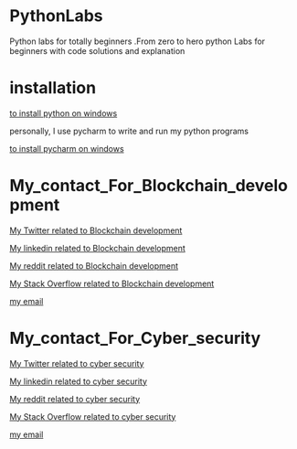 # PythonLabs

Python labs for totally beginners .From zero to hero python Labs for beginners with code solutions and explanation

# installation

[to install python on windows ](https://www.geeksforgeeks.org/how-to-install-python-on-windows/)

personally, I use pycharm to write and run my python programs 

[to install pycharm on windows ](https://www.geeksforgeeks.org/how-to-install-python-pycharm-on-windows/)

# My_contact_For_Blockchain_development
[My Twitter related to Blockchain development](https://twitter.com/Mohammedtb_)

[My linkedin related to Blockchain development]()

[My reddit related to Blockchain development](https://www.reddit.com/user/MohammedTbb)

[My Stack Overflow related to Blockchain development](https://stackoverflow.com/users/18767021/mohammed-tb)

[my email](mailto:Mohammed.Tiba@hotmail.com)

# My_contact_For_Cyber_security
[My Twitter related to cyber security](https://twitter.com/MohammedTbb2)

[My linkedin related to cyber security]()

[My reddit related to cyber security](https://www.reddit.com/user/Mohammedtbb2)

[My Stack Overflow related to cyber security](https://stackoverflow.com/users/18767176/mohammed-tbb)

[my email](mailto:Mohammed.tiba2@hotmail.com)

